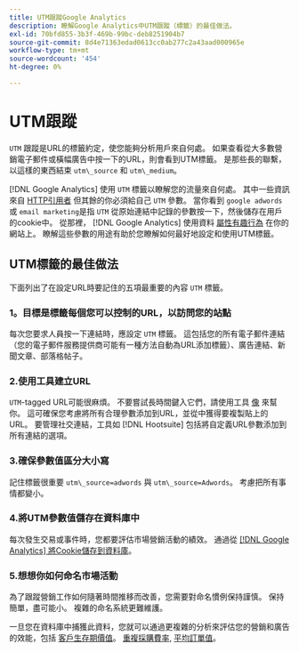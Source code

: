 ```yaml
---
title: UTM跟蹤Google Analytics
description: 瞭解Google Analytics中UTM跟蹤（標籤）的最佳做法。
exl-id: 70bfd855-3b3f-469b-99bc-deb8251904b7
source-git-commit: 8d4e71363edad0613cc0ab277c2a43aad000965e
workflow-type: tm+mt
source-wordcount: '454'
ht-degree: 0%

---
```


# UTM跟蹤

`UTM` 跟蹤是URL的標籤約定，使您能夠分析用戶來自何處。 如果查看從大多數營銷電子郵件或橫幅廣告中按一下的URL，則會看到UTM標籤。 是那些長的聯繫，以這樣的東西結束 `utm\_source` 和 `utm\_medium`。

[!DNL Google Analytics] 使用 `UTM` 標籤以瞭解您的流量來自何處。 其中一些資訊來自 [HTTP引用者](https://en.wikipedia.org/wiki/HTTP_referer) 但其餘的你必須給自己 `UTM` 參數。 當你看到 `google adwords` 或 `email marketing`是指 `UTM` 從原始連結中記錄的參數按一下，然後儲存在用戶的cookie中。 從那裡， [!DNL Google Analytics] 使用資料 [屬性有趣行為](../data-analyst/analysis/google-track-user-acq.md) 在你的網站上。 瞭解這些參數的用途有助於您瞭解如何最好地設定和使用UTM標籤。

## UTM標籤的最佳做法

下面列出了在設定URL時要記住的五項最重要的內容 `UTM` 標籤。

### 1。目標是標籤每個您可以控制的URL，以訪問您的站點

每次您要求人員按一下連結時，應設定 `UTM` 標籤。 這包括您的所有電子郵件連結（您的電子郵件服務提供商可能有一種方法自動為URL添加標籤）、廣告連結、新聞文章、部落格帖子。

### 2.使用工具建立URL

`UTM`-tagged URL可能很麻煩。 不要嘗試長時間鍵入它們，請使用工具 [像](https://support.google.com/analytics/answer/1033867?hl=en) 來幫你。 這可確保您考慮將所有合理參數添加到URL，並從中獲得要複製貼上的URL。 要管理社交連結，工具如 [!DNL Hootsuite] 包括將自定義URL參數添加到所有連結的選項。

### 3.確保參數值區分大小寫

記住標籤很重要 `utm\_source=adwords` 與 `utm\_source=Adwords`。 考慮把所有事情都變小。

### 4.將UTM參數值儲存在資料庫中

每次發生交易或事件時，您都要評估市場營銷活動的績效。 通過從 [[!DNL Google Analytics] 將Cookie儲存到資料庫](../data-analyst/analysis/google-track-user-acq.md)。

### 5.想想你如何命名市場活動

為了跟蹤營銷工作如何隨著時間推移而改善，您需要對命名慣例保持謹慎。 保持簡單，盡可能小。 複雜的命名系統更難維護。

一旦您在資料庫中捕獲此資料，您就可以通過更複雜的分析來評估您的營銷和廣告的效能，包括 [客戶生存期價值](../data-analyst/analysis/ess-expected-ltv.md)。 [重複採購費率](../data-analyst/analysis/repurchase-behavior.md), [平均訂單值](../data-analyst/analysis/basic-analytics.md)。
